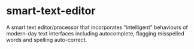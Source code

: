 # smart-text-editor
A smart text editor/processor that incorporates “intelligent” behaviours of modern-day text interfaces including autocomplete, flagging misspelled words and spelling auto-correct.
